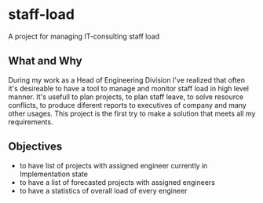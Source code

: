 # staff-load
A project for managing IT-consulting staff load 
## What and Why
During my work as a Head of Engineering Division I've realized that often it's desireable to have a tool to manage and monitor staff load in high level manner. It's usefull to plan projects, to plan staff leave, to solve resource conflicts, to produce diferent reports to executives of company and many other usages.
This project is the first try to make a solution that meets all my requirements.
## Objectives
* to have list of projects with assigned engineer currently in Implementation state
* to have a list of forecasted projects with assigned engineers
* to have a statistics of overall load of every engineer
